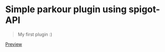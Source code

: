 #  Simple parkour plugin using spigot-API
> My first plugin :) 

[Preview](https://www.youtube.com/watch?v=LZB84D-GkAg)